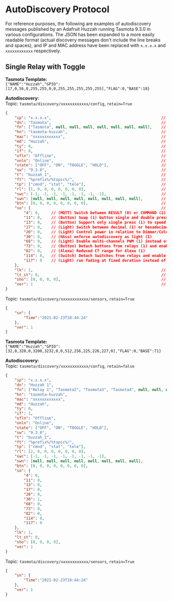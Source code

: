 # AutoDiscovery Protocol

For reference purposes, the following are examples of autodiscovery messages published by an Adafruit Huzzah running Tasmota 9.3.0 in various configurations.  The JSON has been expanded to a more easily readable format (actual discovery messages don't include the line breaks and spaces), and IP and MAC address have been replaced with `x.x.x.x` and `xxxxxxxxxxxx` respectively.


## Single Relay with Toggle

**Tasmota Template:**  
`{"NAME":"Huzzah","GPIO":[17,0,56,0,255,255,0,0,255,255,255,255,255],"FLAG":0,"BASE":18}`

**Autodiscovery:**  
Topic: `tasmota/discovery/xxxxxxxxxxxx/config`, `retain=True`

```json
{
    "ip": "x.x.x.x",                                                // IP Address
    "dn": "Tasmota",                                                // Device Name 
    "fn": ["Tasmota", null, null, null, null, null, null, null],    // Friendly Names
    "hn": "tasmota-huzzah",                                         // Host Name
    "mac": "xxxxxxxxxxxx",                                          // Full MAC as Device ID
    "md": "Huzzah",                                                 // Module or Template Name
    "ty": 0,                                                        // Flag for TuyaMCU devices
    "if": 0,                                                        // Flag for Ifan devices
    "ofln": "Offline",                                              // Payload Offline
    "onln": "Online",                                               // Payload Online
    "state": ["OFF", "ON", "TOGGLE", "HOLD"],                       // State Text
    "sw": "9.3.0",                                                  // Software Version
    "t": "huzzah_1",                                                // Topic
    "ft": "%prefix%/%topic%/",                                      // Full Topic
    "tp": ["cmnd", "stat", "tele"],                                 // Topic Prefixes
    "rl": [1, 0, 0, 0, 0, 0, 0, 0],                                 // Inputs / Outputs
    "swc": [-1, -1, -1, -1, -1, -1, -1, -1],                        // Inputs / Outputs
    "swn": [null, null, null, null, null, null, null, null],        // Inputs / Outputs
    "btn": [0, 0, 0, 0, 0, 0, 0, 0],                                // Inputs / Outputs
    "so": {                                                         // SetOptions
        "4": 0,     // (MQTT) Switch between RESULT (0) or COMMAND (1)
        "11": 0,    // (Button) Swap (1) button single and double press functionality
        "13": 0,    // (Button) Support only single press (1) to speed up button press recognition
        "17": 0,    // (Light) Switch between decimal (1) or hexadecimal (0) output
        "20": 0,    // (Light) Control power in relation to Dimmer/Color/Ct changes (1)
        "30": 0,    // (HAss) enforce autodiscovery as light (1)
        "68": 0,    // (Light) Enable multi-channels PWM (1) instead of Color PWM (0)
        "73": 0,    // (Button) Detach buttons from relays (1) and enable MQTT action state for multipress
        "82": 0,    // (Alexa) Reduced CT range for Alexa (1)
        "114": 0,   // (Switch) Detach Switches from relays and enable MQTT action state for all the SwitchModes (1)
        "117": 0    // (Light) run fading at fixed duration instead of fixed slew rate
    },
    "lk": 1,                                                        // lighting (?)
    "lt_st": 0,                                                     // light subtype
    "sho": [0, 0, 0, 0],                                            // Shutter Options
    "ver": 1                                                        // Discovery Version
}
```

Topic: `tasmota/discovery/xxxxxxxxxxxx/sensors`, `retain=True`
```json
{
    "sn": {
        "Time":"2021-02-23T18:44:24"
    },
    "ver": 1
}
```


**Tasmota Template:**  
`{"NAME":"Huzzah","GPIO":[32,0,320,0,3200,3232,0,0,512,256,225,226,227,0],"FLAG":0,"BASE":71}`

**Autodiscovery:**  
Topic: `tasmota/discovery/xxxxxxxxxxxx/config`, `retain=false`

```json
{
    "ip": "x.x.x.x",
    "dn": "Huzzah 1",
    "fn": ["Relay 1", "Tasmota2", "Tasmota3", "Tasmota4", null, null, null, null],
    "hn": "tasmota-huzzah",
    "mac": "xxxxxxxxxxxx",
    "md": "Huzzah",
    "ty": 0,
    "if": 1,
    "ofln": "Offline",
    "onln": "Online",
    "state": ["OFF", "ON", "TOGGLE", "HOLD"],
    "sw": "9.3.0",
    "t": "huzzah_1",
    "ft": "%prefix%/%topic%/",
    "tp": ["cmnd", "stat", "tele"],
    "rl": [2, 0, 0, 0, 0, 0, 0, 0],
    "swc": [-1, -1, -1, -1, -1, -1, -1, -1],
    "swn": [null, null, null, null, null, null, null, null],
    "btn": [0, 0, 0, 0, 0, 0, 0, 0],
    "so": {
        "4": 0,
        "11": 0,
        "13": 0,
        "17": 0,
        "20": 0,
        "30": 1,
        "68": 0,
        "73": 0,
        "82": 0,
        "114": 0,
        "117": 0
    },
    "lk": 1,
    "lt_st": 0,
    "sho": [0, 0, 0, 0],
    "ver": 1
}
```

Topic: `tasmota/discovery/xxxxxxxxxxxx/sensors`, `retain=True`
```json
{
    "sn": {
        "Time":"2021-02-23T18:44:24"
    },
    "ver": 1
}
```